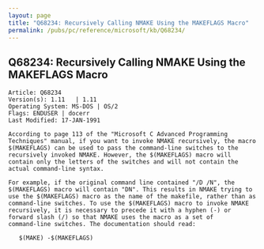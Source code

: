 ```yaml
---
layout: page
title: "Q68234: Recursively Calling NMAKE Using the MAKEFLAGS Macro"
permalink: /pubs/pc/reference/microsoft/kb/Q68234/
---
```


## Q68234: Recursively Calling NMAKE Using the MAKEFLAGS Macro

	Article: Q68234
	Version(s): 1.11   | 1.11
	Operating System: MS-DOS | OS/2
	Flags: ENDUSER | docerr
	Last Modified: 17-JAN-1991
	
	According to page 113 of the "Microsoft C Advanced Programming
	Techniques" manual, if you want to invoke NMAKE recursively, the macro
	$(MAKEFLAGS) can be used to pass the command-line switches to the
	recursively invoked NMAKE. However, the $(MAKEFLAGS) macro will
	contain only the letters of the switches and will not contain the
	actual command-line syntax.
	
	For example, if the original command line contained "/D /N", the
	$(MAKEFLAGS) macro will contain "DN". This results in NMAKE trying to
	use the $(MAKEFLAGS) macro as the name of the makefile, rather than as
	command-line switches. To use the $(MAKEFLAGS) macro to invoke NMAKE
	recursively, it is necessary to precede it with a hyphen (-) or
	forward slash (/) so that NMAKE uses the macro as a set of
	command-line switches. The documentation should read:
	
	   $(MAKE) -$(MAKEFLAGS)
